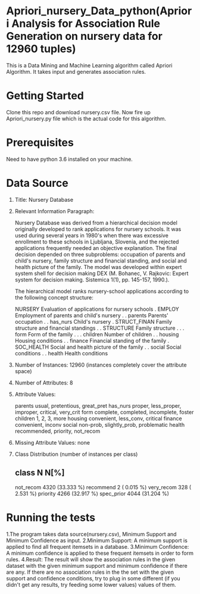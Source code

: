# Apriori_nursery_Data_python(Apriori Analysis for Association Rule Generation on nursery data for 12960 tuples)

This is a Data Mining and Machine Learning algorithm called Apriori Algorithm. It takes input and generates association rules.

# Getting Started
Clone this repo and download nursery.csv file.
Now fire up Apriori_nursery.py file which is the actual code for this algorithm.

# Prerequisites
Need to have python 3.6 installed on your machine.

# Data Source
1. Title: Nursery Database

2. Relevant Information Paragraph:

   Nursery Database was derived from a hierarchical decision model
   originally developed to rank applications for nursery schools. It
   was used during several years in 1980's when there was excessive
   enrollment to these schools in Ljubljana, Slovenia, and the
   rejected applications frequently needed an objective
   explanation. The final decision depended on three subproblems:
   occupation of parents and child's nursery, family structure and
   financial standing, and social and health picture of the family.
   The model was developed within expert system shell for decision
   making DEX (M. Bohanec, V. Rajkovic: Expert system for decision
   making. Sistemica 1(1), pp. 145-157, 1990.).

   The hierarchical model ranks nursery-school applications according
   to the following concept structure:

   NURSERY            Evaluation of applications for nursery schools
   . EMPLOY           Employment of parents and child's nursery
   . . parents        Parents' occupation
   . . has_nurs       Child's nursery
   . STRUCT_FINAN     Family structure and financial standings
   . . STRUCTURE      Family structure
   . . . form         Form of the family
   . . . children     Number of children
   . . housing        Housing conditions
   . . finance        Financial standing of the family
   . SOC_HEALTH       Social and health picture of the family
   . . social         Social conditions
   . . health         Health conditions

3. Number of Instances: 12960
   (instances completely cover the attribute space)

4. Number of Attributes: 8

5. Attribute Values:

   parents        usual, pretentious, great_pret
   has_nurs       proper, less_proper, improper, critical, very_crit
   form           complete, completed, incomplete, foster
   children       1, 2, 3, more
   housing        convenient, less_conv, critical
   finance        convenient, inconv
   social         non-prob, slightly_prob, problematic
   health         recommended, priority, not_recom

6. Missing Attribute Values: none

7. Class Distribution (number of instances per class)

   class        N         N[%]
   ------------------------------
   not_recom    4320   (33.333 %)
   recommend       2   ( 0.015 %)
   very_recom    328   ( 2.531 %)
   priority     4266   (32.917 %)
   spec_prior   4044   (31.204 %)
   
 
 # Running the tests

1.The program takes data source(nursery.csv), Minimum Support and Minimum Confidence as input.
2.Minimum Support: A minimum support is applied to find all frequent itemsets in a database.
3.Minimum Confidence: A minimum confidence is applied to these frequent itemsets in order to form rules.
4.Result: The result will show the association rules in the given dataset with the given minimum support and minimum confidence if there are any. If there are no association rules in the the set with the given support and confidence conditions, try to plug in some different (if you didn't get any results, try feeding some lower values) values of them.


